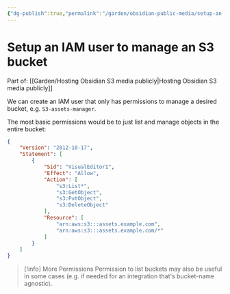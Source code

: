 ```yaml
---
{"dg-publish":true,"permalink":"/garden/obsidian-public-media/setup-an-iam-user-to-manage-an-s3-bucket/","tags":["aws","how-to"],"created":"2024-03-05T17:07:23.783+00:00","updated":"2024-08-09T13:05:56.285+01:00"}
---
```


# Setup an IAM user to manage an S3 bucket

Part of: [[Garden/Hosting Obsidian S3 media publicly\|Hosting Obsidian S3 media publicly]]

We can create an IAM user that only has permissions to manage a desired bucket, e.g. `S3-assets-manager`.

The most basic permissions would be to just list and manage objects in the entire bucket:

```json
{
    "Version": "2012-10-17",
    "Statement": [
        {
            "Sid": "VisualEditor1",
            "Effect": "Allow",
            "Action": [
                "s3:List*",
                "s3:GetObject",
                "s3:PutObject",
                "s3:DeleteObject"
            ],
            "Resource": [
                "arn:aws:s3:::assets.example.com",
                "arn:aws:s3:::assets.example.com/*"
            ]
        }
    ]
}
```

> [!info] More Permissions
> Permission to list buckets may also be useful in some cases (e.g. if needed for an integration that's bucket-name agnostic).
